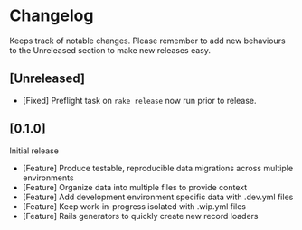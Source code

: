 # Changelog

Keeps track of notable changes. Please remember to add new behaviours to the
Unreleased section to make new releases easy.

## [Unreleased]

- [Fixed] Preflight task on `rake release` now run prior to release.

## [0.1.0]

Initial release

- [Feature] Produce testable, reproducible data migrations across multiple environments
- [Feature] Organize data into multiple files to provide context
- [Feature] Add development environment specific data with .dev.yml files
- [Feature] Keep work-in-progress isolated with .wip.yml files
- [Feature] Rails generators to quickly create new record loaders
